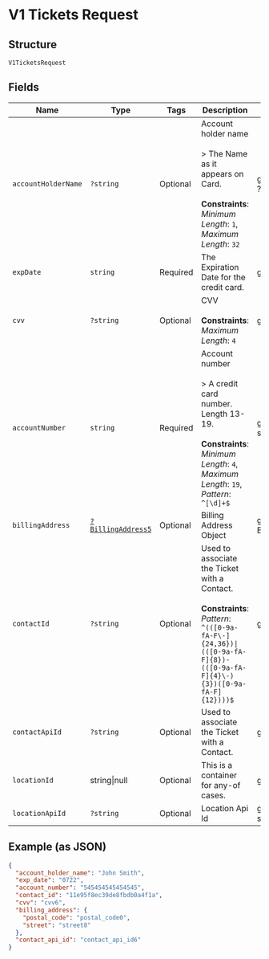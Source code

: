 
# V1 Tickets Request

## Structure

`V1TicketsRequest`

## Fields

| Name | Type | Tags | Description | Getter | Setter |
|  --- | --- | --- | --- | --- | --- |
| `accountHolderName` | `?string` | Optional | Account holder name<br><br>> The Name as it appears on Card.<br><br>**Constraints**: *Minimum Length*: `1`, *Maximum Length*: `32` | getAccountHolderName(): ?string | setAccountHolderName(?string accountHolderName): void |
| `expDate` | `string` | Required | The Expiration Date for the credit card. | getExpDate(): string | setExpDate(string expDate): void |
| `cvv` | `?string` | Optional | CVV<br><br>**Constraints**: *Maximum Length*: `4` | getCvv(): ?string | setCvv(?string cvv): void |
| `accountNumber` | `string` | Required | Account number<br><br>> A credit card number. Length 13-19.<br><br>**Constraints**: *Minimum Length*: `4`, *Maximum Length*: `19`, *Pattern*: `^[\d]+$` | getAccountNumber(): string | setAccountNumber(string accountNumber): void |
| `billingAddress` | [`?BillingAddress5`](../../doc/models/billing-address-5.md) | Optional | Billing Address Object | getBillingAddress(): ?BillingAddress5 | setBillingAddress(?BillingAddress5 billingAddress): void |
| `contactId` | `?string` | Optional | Used to associate the Ticket with a Contact.<br><br>**Constraints**: *Pattern*: `^(([0-9a-fA-F\-]{24,36})\|(([0-9a-fA-F]{8})-(([0-9a-fA-F]{4}\-){3})([0-9a-fA-F]{12})))$` | getContactId(): ?string | setContactId(?string contactId): void |
| `contactApiId` | `?string` | Optional | Used to associate the Ticket with a Contact. | getContactApiId(): ?string | setContactApiId(?string contactApiId): void |
| `locationId` | string\|null | Optional | This is a container for any-of cases. | getLocationId(): ?string | setLocationId(?string locationId): void |
| `locationApiId` | `?string` | Optional | Location Api Id | getLocationApiId(): ?string | setLocationApiId(?string locationApiId): void |

## Example (as JSON)

```json
{
  "account_holder_name": "John Smith",
  "exp_date": "0722",
  "account_number": "545454545454545",
  "contact_id": "11e95f8ec39de8fbdb0a4f1a",
  "cvv": "cvv6",
  "billing_address": {
    "postal_code": "postal_code0",
    "street": "street8"
  },
  "contact_api_id": "contact_api_id6"
}
```

